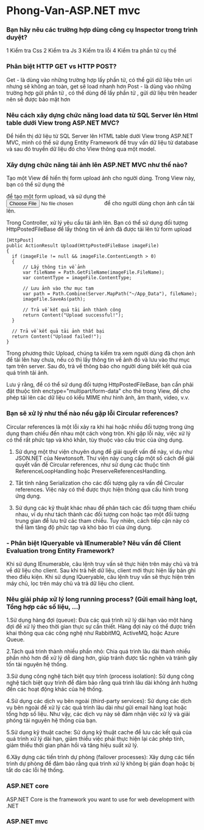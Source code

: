# Phong-Van-ASP.NET mvc
### Bạn hãy nêu các trường hợp dùng công cụ Inspector trong trình duyệt?
1 Kiểm tra Css
2 Kiểm tra Js
3 Kiểm tra lỗi
4 Kiểm tra phần tử cụ thể

### Phân biệt HTTP GET vs HTTP POST?
Get - là dùng vào những trường hợp lấy phần tử, có thể gửi dữ liệu trên uri nhưng sẽ không an toàn, get sẽ load nhanh hơn 
Post - là dùng vào những trường hợp gửi phần tử , có thể dùng để lấy phần tử , gửi dữ liệu trên header nên sẽ được bảo mật hơn


### Nêu cách xây dựng chức năng load data từ SQL Server lên Html table dưới View trong ASP.NET MVC?
Để hiển thị dữ liệu từ SQL Server lên HTML table dưới View trong ASP.NET MVC, mình có thể sử dụng Entity Framework để truy vấn 
dữ liệu từ database và sau đó truyền dữ liệu đó cho View thông qua một model.

### Xây dựng chức năng tải ảnh lên ASP.NET MVC như thế nào?
Tạo một View để hiển thị form upload ảnh cho người dùng. Trong View này, bạn có thể sử dụng thẻ <form> để tạo một form upload, 
và sử dụng thẻ <input type="file"> để cho người dùng chọn ảnh cần tải lên.

Trong Controller, xử lý yêu cầu tải ảnh lên. Bạn có thể sử dụng đối tượng HttpPostedFileBase để lấy thông tin về ảnh đã được tải lên từ form upload
  ```
  [HttpPost]
public ActionResult Upload(HttpPostedFileBase imageFile)
{
    if (imageFile != null && imageFile.ContentLength > 0)
    {
        // Lấy thông tin về ảnh
        var fileName = Path.GetFileName(imageFile.FileName);
        var contentType = imageFile.ContentType;

        // Lưu ảnh vào thư mục tạm
        var path = Path.Combine(Server.MapPath("~/App_Data"), fileName);
        imageFile.SaveAs(path);

        // Trả về kết quả tải ảnh thành công
        return Content("Upload successful!");
    }

    // Trả về kết quả tải ảnh thất bại
    return Content("Upload failed!");
}
  ```
  
Trong phương thức Upload, chúng ta kiểm tra xem người dùng đã chọn ảnh để tải lên hay chưa, nếu có thì lấy thông tin về ảnh đó và lưu vào thư mục tạm trên server. Sau đó, trả về thông báo cho người dùng biết kết quả của quá trình tải ảnh.

Lưu ý rằng, để có thể sử dụng đối tượng HttpPostedFileBase, bạn cần phải đặt thuộc tính enctype="multipart/form-data" cho thẻ <form> trong View, để cho phép tải lên các dữ liệu có kiểu MIME như hình ảnh, âm thanh, video, v.v.

### Bạn sẽ xử lý như thế nào nếu gặp lỗi Circular references?
Circular references là một lỗi xảy ra khi hai hoặc nhiều đối tượng trong ứng dụng tham chiếu đến nhau một cách vòng tròn. Khi gặp lỗi này, việc xử lý có thể rất phức tạp và khó khăn, tùy thuộc vào cấu trúc của ứng dụng.
  
1. Sử dụng một thư viện chuyên dụng để giải quyết vấn đề này, ví dụ như JSON.NET của Newtonsoft. Thư viện này cung cấp một số cách để giải quyết vấn đề Circular references, như sử dụng các thuộc tính ReferenceLoopHandling hoặc PreserveReferencesHandling.

2. Tắt tính năng Serialization cho các đối tượng gây ra vấn đề Circular references. Việc này có thể được thực hiện thông qua cấu hình trong ứng dụng.

3. Sử dụng các kỹ thuật khác nhau để phân tách các đối tượng tham chiếu nhau, ví dụ như tách thành các đối tượng con hoặc tạo một đối tượng trung gian để lưu trữ các tham chiếu. Tuy nhiên, cách tiếp cận này có thể làm tăng độ phức tạp và khó bảo trì của ứng dụng.

### - Phân biệt IQueryable và IEnumerable? Nêu vấn đề Client Evaluation trong Entity Framework?
Khi sử dụng IEnumerable, câu lệnh truy vấn sẽ thực hiện trên máy chủ và trả về dữ liệu cho client. Sau khi trả hết dữ liệu, client mới thực hiện lấy  bản ghi theo điều kiện.
Khi sử dụng IQueryable, câu lệnh truy vấn sẽ thực hiện trên máy chủ, lọc trên máy chủ và trả dữ liệu cho client.
  
### Nêu giải pháp xử lý long running process? (Gửi email hàng loạt, Tổng hợp các số liệu, …)
1.Sử dụng hàng đợi (queue): Đưa các quá trình xử lý dài hạn vào một hàng đợi để xử lý theo thời gian thực sự cần thiết. Hàng đợi này có thể được triển khai thông qua các công nghệ như RabbitMQ, ActiveMQ, hoặc Azure Queue.

2.Tách quá trình thành nhiều phần nhỏ: Chia quá trình lâu dài thành nhiều phần nhỏ hơn để xử lý dễ dàng hơn, giúp tránh được tắc nghẽn và tránh gây tốn tài nguyên hệ thống.

3.Sử dụng công nghệ tách biệt quy trình (process isolation): Sử dụng công nghệ tách biệt quy trình để đảm bảo rằng quá trình lâu dài không ảnh hưởng đến các hoạt động khác của hệ thống.

4.Sử dụng các dịch vụ bên ngoài (third-party services): Sử dụng các dịch vụ bên ngoài để xử lý các quá trình lâu dài như gửi email hàng loạt hoặc tổng hợp số liệu. Như vậy, các dịch vụ này sẽ đảm nhận việc xử lý và giải phóng tài nguyên hệ thống của bạn.

5.Sử dụng kỹ thuật cache: Sử dụng kỹ thuật cache để lưu các kết quả của quá trình xử lý dài hạn, giảm thiểu việc phải thực hiện lại các phép tính, giảm thiểu thời gian phản hồi và tăng hiệu suất xử lý.

6.Xây dựng các tiến trình dự phòng (failover processes): Xây dựng các tiến trình dự phòng để đảm bảo rằng quá trình xử lý không bị gián đoạn hoặc bị tắt do các lỗi hệ thống.
  
### ASP.NET core
ASP.NET Core is the framework you want to use for web development with .NET
  
### ASP.NET mvc

  
  
  
  
  
  
  
  
  
  
  
